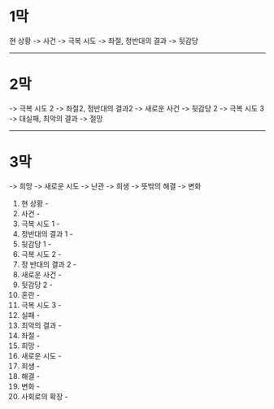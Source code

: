 # 1막

현 상황 -> 사건 -> 극복 시도 -> 좌절, 정반대의 결과 -> 뒷감당

----
# 2막

-> 극복 시도 2 -> 좌절2, 정반대의 결과2 -> 새로운 사건 -> 뒷감당 2 -> 극복 시도 3 -> 대실패, 최악의 결과 -> 절망

----
# 3막

-> 희망 -> 새로운 시도 -> 난관 -> 희생 -> 뜻밖의 해결 -> 변화

1. 현 상황 - 
2. 사건 - 
3. 극복 시도 1 -
4. 정반대의 결과 1 - 
5. 뒷감당 1 - 
6. 극복 시도 2 - 
7. 정 반대의 결과 2 - 
8. 새로운 사건 - 
9. 뒷감당 2 - 
10. 혼란 - 
11. 극복 시도 3 - 
12. 실패 - 
13. 최악의 결과 - 
14. 좌절 - 
15. 희망 - 
16. 새로운 시도 - 
17. 희생 - 
18. 해결 - 
19. 변화 - 
20. 사회로의 확장 - 